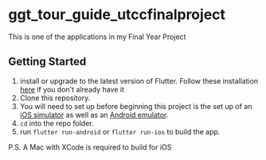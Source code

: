 # ggt_tour_guide_utccfinalproject

This is one of the applications in  my Final Year Project

## Getting Started

1. install or upgrade to the latest version of Flutter. Follow these installation [here](https://docs.flutter.dev/get-started/install) if you don't already have it
2. Clone this repository.
3. You will need to set up before beginning this project is the set up of an [iOS simulator](https://docs.flutter.dev/get-started/install/macos#set-up-the-ios-simulator) as well as an [Android emulator](https://docs.flutter.dev/get-started/install/macos#set-up-the-android-emulator).
4. ```cd``` into the repo folder.
5. run ```flutter run-android``` or ```flutter run-ios``` to build the app.

P.S. A Mac with XCode is required to build for iOS

